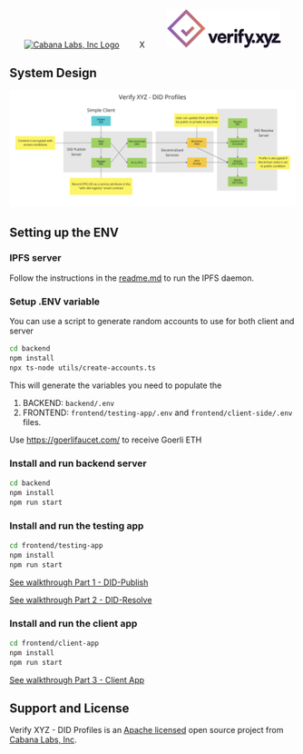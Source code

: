 

<p align="center">
  <a href="https://cabanalabs.com" target="blank"><img src="https://cabanalabs.com/_next/static/media/cabana_logo.7bf4fac6.svg" width="200" alt="Cabana Labs, Inc Logo" /></a>
<span>&nbsp;&nbsp;&nbsp;&nbsp;&nbsp;&nbsp;&nbsp;&nbsp;X&nbsp;&nbsp;&nbsp;&nbsp;&nbsp;&nbsp;&nbsp;&nbsp;&nbsp;</span>
  <a href="https://cabanalabs.com" target="blank"><img src="https://github.com/verify-xyz/did-profiles/raw/main/assets/verify_logo.png" width="200" alt="Cabana Labs, Inc Logo" /></a>
</p>


## System Design

<p align="center">
  <img src="https://github.com/verify-xyz/did-profiles/raw/main/assets/schematic.png" width="900" alt="Cabana Labs, Inc Logo" />
</p>

## Setting up the ENV

### IPFS server

Follow the instructions in the [readme.md](https://github.com/verify-xyz/did-profiles/tree/dev/ipfs#readme) to run the IPFS daemon.

### Setup .ENV variable

You can use a script to generate random accounts to use for both client and server
```bash
cd backend
npm install
npx ts-node utils/create-accounts.ts
```

This will generate the variables you need to populate the 
1. BACKEND: `backend/.env`
2. FRONTEND: `frontend/testing-app/.env` and `frontend/client-side/.env`  files.

Use https://goerlifaucet.com/ to receive Goerli ETH

### Install and run backend server
```bash
cd backend
npm install
npm run start
```

### Install and run the testing app
```bash
cd frontend/testing-app
npm install
npm run start
```

[See walkthrough Part 1 - DID-Publish](https://github.com/verify-xyz/did-profiles/blob/main/reports/milestone_1.md)

[See walkthrough Part 2 - DID-Resolve](https://github.com/verify-xyz/did-profiles/blob/main/reports/milestone_2.md)

### Install and run the client app

```bash
cd frontend/client-app
npm install
npm run start
```

[See walkthrough Part 3 - Client App](https://github.com/verify-xyz/did-profiles/blob/main/reports/milestone_3.md)

## Support and License

Verify XYZ - DID Profiles is an [Apache licensed](LICENSE) open source project from [Cabana Labs, Inc](https://cabanalabs.com).
